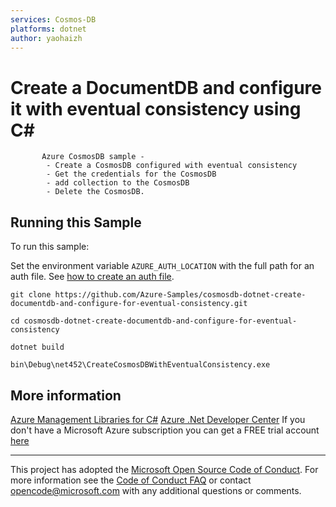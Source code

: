 ```yaml
---
services: Cosmos-DB
platforms: dotnet
author: yaohaizh
---
```


# Create a DocumentDB and configure it with eventual consistency using C# #

           Azure CosmosDB sample -
            - Create a CosmosDB configured with eventual consistency
            - Get the credentials for the CosmosDB
            - add collection to the CosmosDB
            - Delete the CosmosDB.


## Running this Sample ##

To run this sample:

Set the environment variable `AZURE_AUTH_LOCATION` with the full path for an auth file. See [how to create an auth file](https://github.com/Azure/azure-libraries-for-net/blob/master/AUTH.md).

    git clone https://github.com/Azure-Samples/cosmosdb-dotnet-create-documentdb-and-configure-for-eventual-consistency.git

    cd cosmosdb-dotnet-create-documentdb-and-configure-for-eventual-consistency
  
    dotnet build
    
    bin\Debug\net452\CreateCosmosDBWithEventualConsistency.exe

## More information ##

[Azure Management Libraries for C#](https://github.com/Azure/azure-sdk-for-net/tree/Fluent)
[Azure .Net Developer Center](https://azure.microsoft.com/en-us/develop/net/)
If you don't have a Microsoft Azure subscription you can get a FREE trial account [here](http://go.microsoft.com/fwlink/?LinkId=330212)

---

This project has adopted the [Microsoft Open Source Code of Conduct](https://opensource.microsoft.com/codeofconduct/). For more information see the [Code of Conduct FAQ](https://opensource.microsoft.com/codeofconduct/faq/) or contact [opencode@microsoft.com](mailto:opencode@microsoft.com) with any additional questions or comments.